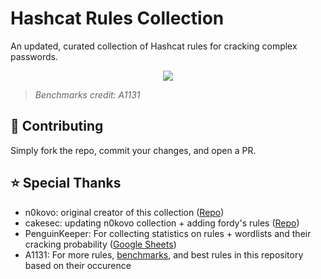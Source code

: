 # Hashcat Rules Collection
An updated, curated collection of Hashcat rules for cracking complex passwords.

<div align="center">
  <img src="https://i.ibb.co/GfnZBYnd/benchmark-rules.webp">
</div>

> *Benchmarks credit: A1131*

## 🤝 Contributing
Simply fork the repo, commit your changes, and open a PR.

## ⭐ Special Thanks
- n0kovo: original creator of this collection ([Repo](https://github.com/n0kovo/hashcat-rules-collection))
- cakesec: updating n0kovo collection + adding fordy's rules ([Repo](https://github.com/cakesec/rules))
- PenguinKeeper: For collecting statistics on rules + wordlists and their cracking probability ([Google Sheets](https://docs.google.com/spreadsheets/d/1qQNwggWIWtL-m0EYrRg_vdwHOrZCY-SnWcYTwQN0fMk/edit#gid=1952927995))
- A1131: For more rules, [benchmarks](https://docs.google.com/spreadsheets/d/1ctT9o-hdMaJMe9ZM7e6t9x0uDmGphvOixe0FHnHGCEI/edit?usp=sharing), and best rules in this repository based on their occurence
